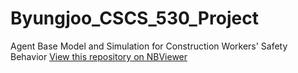 # Byungjoo_CSCS_530_Project
Agent Base Model and Simulation for Construction Workers' Safety Behavior
[View this repository on NBViewer](http://nbviewer.ipython.org/github/bjchoi13/Byungjoo_CSCS_530_Project/tree/master/)
